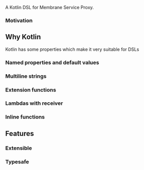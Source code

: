 A Kotlin DSL for Membrane Service Proxy.

### Motivation

## Why Kotlin

Kotlin has some properties which make it very suitable for DSLs

### Named properties and default values

### Multiline strings

### Extension functions

### Lambdas with receiver

### Inline functions

## Features

### Extensible

### Typesafe